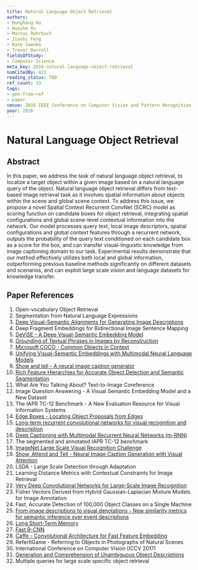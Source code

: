 ```yaml
---
title: Natural Language Object Retrieval
authors:
- Ronghang Hu
- Huazhe Xu
- Marcus Rohrbach
- Jiashi Feng
- Kate Saenko
- Trevor Darrell
fieldsOfStudy:
- Computer Science
meta_key: 2016-natural-language-object-retrieval
numCitedBy: 422
reading_status: TBD
ref_count: 33
tags:
- gen-from-ref
- paper
venue: 2016 IEEE Conference on Computer Vision and Pattern Recognition (CVPR)
year: 2016
---
```


# Natural Language Object Retrieval

## Abstract

In this paper, we address the task of natural language object retrieval, to localize a target object within a given image based on a natural language query of the object. Natural language object retrieval differs from text-based image retrieval task as it involves spatial information about objects within the scene and global scene context. To address this issue, we propose a novel Spatial Context Recurrent ConvNet (SCRC) model as scoring function on candidate boxes for object retrieval, integrating spatial configurations and global scene-level contextual information into the network. Our model processes query text, local image descriptors, spatial configurations and global context features through a recurrent network, outputs the probability of the query text conditioned on each candidate box as a score for the box, and can transfer visual-linguistic knowledge from image captioning domain to our task. Experimental results demonstrate that our method effectively utilizes both local and global information, outperforming previous baseline methods significantly on different datasets and scenarios, and can exploit large scale vision and language datasets for knowledge transfer.

## Paper References

1. Open-vocabulary Object Retrieval
2. Segmentation from Natural Language Expressions
3. [Deep Visual-Semantic Alignments for Generating Image Descriptions](2017-deep-visual-semantic-alignments-for-generating-image-descriptions)
4. Deep Fragment Embeddings for Bidirectional Image Sentence Mapping
5. [DeViSE - A Deep Visual-Semantic Embedding Model](2013-devise-a-deep-visual-semantic-embedding-model)
6. [Grounding of Textual Phrases in Images by Reconstruction](2016-grounding-of-textual-phrases-in-images-by-reconstruction)
7. [Microsoft COCO - Common Objects in Context](2014-microsoft-coco-common-objects-in-context)
8. [Unifying Visual-Semantic Embeddings with Multimodal Neural Language Models](2014-unifying-visual-semantic-embeddings-with-multimodal-neural-language-models)
9. [Show and tell - A neural image caption generator](2015-show-and-tell-a-neural-image-caption-generator)
10. [Rich Feature Hierarchies for Accurate Object Detection and Semantic Segmentation](2014-rich-feature-hierarchies-for-accurate-object-detection-and-semantic-segmentation)
11. What Are You Talking About? Text-to-Image Coreference
12. Image Question Answering - A Visual Semantic Embedding Model and a New Dataset
13. The IAPR TC-12 Benchmark - A New Evaluation Resource for Visual Information Systems
14. [Edge Boxes - Locating Object Proposals from Edges](2014-edge-boxes-locating-object-proposals-from-edges)
15. [Long-term recurrent convolutional networks for visual recognition and description](2015-long-term-recurrent-convolutional-networks-for-visual-recognition-and-description)
16. [Deep Captioning with Multimodal Recurrent Neural Networks (m-RNN)](2015-deep-captioning-with-multimodal-recurrent-neural-networks-m-rnn)
17. The segmented and annotated IAPR TC-12 benchmark
18. [ImageNet Large Scale Visual Recognition Challenge](2015-imagenet-large-scale-visual-recognition-challenge)
19. [Show, Attend and Tell - Neural Image Caption Generation with Visual Attention](2015-show-attend-and-tell-neural-image-caption-generation-with-visual-attention)
20. LSDA - Large Scale Detection through Adaptation
21. Learning Distance Metrics with Contextual Constraints for Image Retrieval
22. [Very Deep Convolutional Networks for Large-Scale Image Recognition](2015-very-deep-convolutional-networks-for-large-scale-image-recognition)
23. Fisher Vectors Derived from Hybrid Gaussian-Laplacian Mixture Models for Image Annotation
24. Fast, Accurate Detection of 100,000 Object Classes on a Single Machine
25. [From image descriptions to visual denotations - New similarity metrics for semantic inference over event descriptions](2014-from-image-descriptions-to-visual-denotations-new-similarity-metrics-for-semantic-inference-over-event-descriptions)
26. [Long Short-Term Memory](1997-long-short-term-memory)
27. [Fast R-CNN](2015-fast-r-cnn)
28. [Caffe - Convolutional Architecture for Fast Feature Embedding](2014-caffe-convolutional-architecture-for-fast-feature-embedding)
29. ReferItGame - Referring to Objects in Photographs of Natural Scenes
30. International Conference on Computer Vision (ICCV 2017)
31. [Generation and Comprehension of Unambiguous Object Descriptions](2016-generation-and-comprehension-of-unambiguous-object-descriptions)
32. Multiple queries for large scale specific object retrieval
